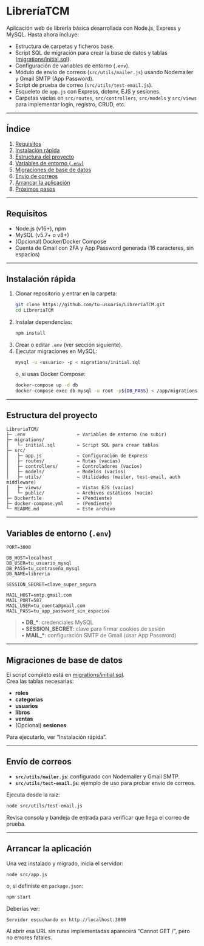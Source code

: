 # LibreríaTCM

Aplicación web de librería básica desarrollada con Node.js, Express y MySQL. Hasta ahora incluye:

- Estructura de carpetas y ficheros base.
- Script SQL de migración para crear la base de datos y tablas ([migrations/initial.sql](./migrations/initial.sql)).
- Configuración de variables de entorno (`.env`).
- Módulo de envío de correos (`src/utils/mailer.js`) usando Nodemailer y Gmail SMTP (App Password).
- Script de prueba de correo (`src/utils/test-email.js`).
- Esqueleto de `app.js` con Express, dotenv, EJS y sesiones.
- Carpetas vacías en `src/routes`, `src/controllers`, `src/models` y `src/views` para implementar login, registro, CRUD, etc.

---

## Índice

1. [Requisitos](#requisitos)
2. [Instalación rápida](#instalación-rápida)
3. [Estructura del proyecto](#estructura-del-proyecto)
4. [Variables de entorno (`.env`)](#variables-de-entorno-env)
5. [Migraciones de base de datos](#migraciones-de-base-de-datos)
6. [Envío de correos](#envío-de-correos)
7. [Arrancar la aplicación](#arrancar-la-aplicación)
8. [Próximos pasos](#próximos-pasos)

---

## Requisitos

- Node.js (v16+), npm
- MySQL (v5.7+ o v8+)
- (Opcional) Docker/Docker Compose
- Cuenta de Gmail con 2FA y App Password generada (16 caracteres, sin espacios)

---

## Instalación rápida

1. Clonar repositorio y entrar en la carpeta:
   ```bash
   git clone https://github.com/tu-usuario/LibreriaTCM.git
   cd LibreriaTCM
   ```
2. Instalar dependencias:
   ```bash
   npm install
   ```
3. Crear o editar `.env` (ver sección siguiente).
4. Ejecutar migraciones en MySQL:
   ```bash
   mysql -u <usuario> -p < migrations/initial.sql
   ```
   o, si usas Docker Compose:
   ```bash
   docker-compose up -d db
   docker-compose exec db mysql -u root -p${DB_PASS} < /app/migrations/initial.sql
   ```

---

## Estructura del proyecto

```
LibreriaTCM/
├─ .env                   ← Variables de entorno (no subir)
├─ migrations/
│   └─ initial.sql        ← Script SQL para crear tablas
├─ src/
│   ├─ app.js             ← Configuración de Express
│   ├─ routes/            ← Rutas (vacías)
│   ├─ controllers/       ← Controladores (vacíos)
│   ├─ models/            ← Modelos (vacíos)
│   ├─ utils/             ← Utilidades (mailer, test-email, auth middleware)
│   ├─ views/             ← Vistas EJS (vacías)
│   └─ public/            ← Archivos estáticos (vacío)
├─ Dockerfile             ← (Pendiente)
├─ docker-compose.yml     ← (Pendiente)
└─ README.md              ← Este archivo
```

---

## Variables de entorno (`.env`)

```dotenv
PORT=3000

DB_HOST=localhost
DB_USER=tu_usuario_mysql
DB_PASS=tu_contraseña_mysql
DB_NAME=libreria

SESSION_SECRET=clave_super_segura

MAIL_HOST=smtp.gmail.com
MAIL_PORT=587
MAIL_USER=tu_cuenta@gmail.com
MAIL_PASS=tu_app_password_sin_espacios
```

> • **DB\_\***: credenciales MySQL  
> • **SESSION_SECRET**: clave para firmar cookies de sesión  
> • **MAIL\_\***: configuración SMTP de Gmail (usar App Password)

---

## Migraciones de base de datos

El script completo está en [migrations/initial.sql](./migrations/initial.sql).  
Crea las tablas necesarias:

- **roles**
- **categorias**
- **usuarios**
- **libros**
- **ventas**
- (Opcional) **sesiones**

Para ejecutarlo, ver “Instalación rápida”.

---

## Envío de correos

- **`src/utils/mailer.js`**: configurado con Nodemailer y Gmail SMTP.
- **`src/utils/test-email.js`**: ejemplo de uso para probar envío de correos.

Ejecuta desde la raíz:

```bash
node src/utils/test-email.js
```

Revisa consola y bandeja de entrada para verificar que llega el correo de prueba.

---

## Arrancar la aplicación

Una vez instalado y migrado, inicia el servidor:

```bash
node src/app.js
```

o, si definiste en `package.json`:

```bash
npm start
```

Deberías ver:

```
Servidor escuchando en http://localhost:3000
```

Al abrir esa URL sin rutas implementadas aparecerá “Cannot GET /”, pero no errores fatales.
